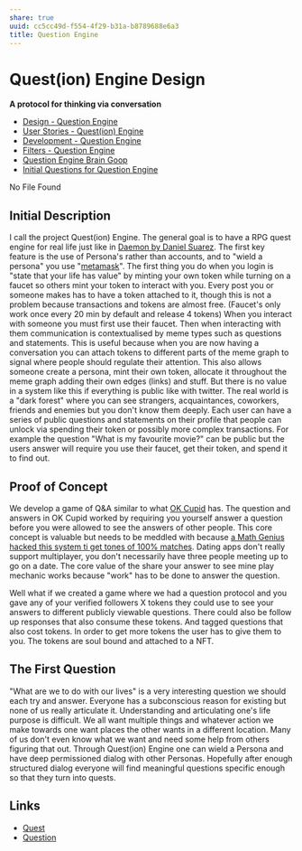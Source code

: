 ```yaml
---
share: true
uuid: cc5cc49d-f554-4f29-b31a-b8789688e6a3
title: Question Engine
---
```

# Quest(ion) Engine Design

**A protocol for thinking via conversation**

* [Design - Question Engine](/undefined)
* [User Stories - Quest(ion) Engine](/f137b314-579f-42ab-8be5-1c72bf9ebcd9)
* [Development - Question Engine](/undefined)
* [Filters - Question Engine](/undefined)
* [Question Engine Brain Goop](/undefined)
* [Initial Questions for Question Engine](/undefined)


No File Found
## Initial Description

I call the project Quest(ion) Engine. The general goal is to have a RPG quest engine for real life just like in [Daemon by Daniel Suarez](/96e5b489-1dc8-47ed-a058-25ac9da1cd40). The first key feature is the use of Persona's rather than accounts, and to "wield a persona" you use "[metamask](/undefined)". The first thing you do when you login is "state that your life has value" by minting your own token while turning on a faucet so others mint your token to interact with you. Every post you or someone makes has to have a token attached to it, though this is not a problem because transactions and tokens are almost free. (Faucet's only work once every 20 min by default and release 4 tokens) When you interact with someone you must first use their faucet. Then when interacting with them communication is contextualised by meme types such as questions and statements. This is useful because when you are now having a conversation you can attach tokens to different parts of the meme graph to signal where people should regulate their attention. This also allows someone create a persona, mint their own token, allocate it throughout the meme graph adding their own edges (links) and stuff. But there is no value in a system like this if everything is public like with twitter. The real world is a "dark forest" where you can see strangers, acquaintances, coworkers, friends and enemies but you don't know them deeply. Each user can have a series of public questions and statements on their profile that people can unlock via spending their token or possibly more complex transactions. For example the question "What is my favourite movie?" can be public but the users answer will require you use their faucet, get their token, and spend it to find out.

## Proof of Concept

We develop a game of Q&A similar to what [OK Cupid](/85eda353-9816-4f81-8959-65382bf93698) has. The question and answers in OK Cupid worked by requiring you yourself answer a question before you were allowed to see the answers of other people. This core concept is valuable but needs to be meddled with because [a Math Genius hacked this system ti get tones of 100% matches](https://www.wired.com/2014/01/how-to-hack-okcupid/). Dating apps don't really support multiplayer, you don't necessarily have three people meeting up to go on a date. The core value of the share your answer to see mine play mechanic works because "work" has to be done to answer the question.

Well what if we created a game where we had a question protocol and you gave any of your verified followers X tokens they could use to see your answers to different publicly viewable questions. There could also be follow up responses that also consume these tokens. And tagged questions that also cost tokens. In order to get more tokens the user has to give them to you. The tokens are soul bound and attached to a NFT.


## The First Question

"What are we to do with our lives" is a very interesting question we should each try and answer. Everyone has a subconscious reason for existing but none of us really articulate it. Understanding and articulating one's life purpose is difficult. We all want multiple things and whatever action we make towards one want places the other wants in a different location. Many of us don't even know what we want and need some help from others figuring that out. Through Quest(ion) Engine one can wield a Persona and have deep permissioned dialog with other Personas. Hopefully after enough structured dialog everyone will find meaningful questions specific enough so that they turn into quests.

## Links

* [Quest](/fbf58632-0593-4291-8dca-a0b2e6841750)
* [Question](/31ebcbb3-2de1-4e48-bdae-aac01c14add4)
